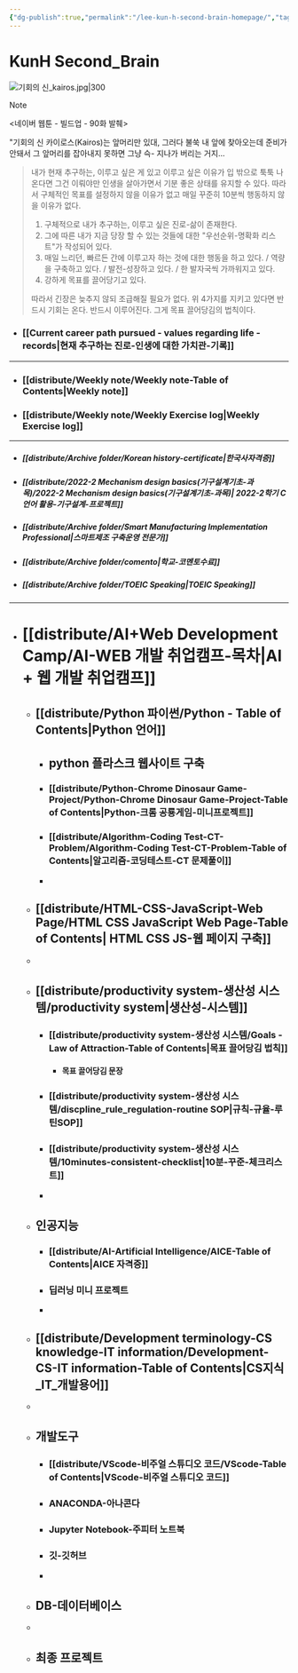```yaml
---
{"dg-publish":true,"permalink":"/lee-kun-h-second-brain-homepage/","tags":["gardenEntry"],"noteIcon":""}
---
```


# KunH Second_Brain

![기회의 신_kairos.jpg|300](/img/user/%EC%B2%A8%EB%B6%80%ED%8C%8C%EC%9D%BC/%EA%B8%B0%ED%9A%8C%EC%9D%98%20%EC%8B%A0_kairos.jpg)

> [!NOTE]
> <네이버 웹툰 - 빌드업 - 90화 발췌>
> 
> "기회의 신 카이로스(Kairos)는 앞머리만 있대, 그러다 불쑥 내 앞에 찾아오는데 준비가 안돼서 그 앞머리를 잡아내지 못하면 그냥 슥- 지나가 버리는 거지...

> 내가 현재 추구하는, 이루고 싶은 게 있고 이루고 싶은 이유가 입 밖으로 툭툭 나온다면 그건 이뤄야만 인생을 살아가면서 기분 좋은 상태를 유지할 수 있다. 따라서 구체적인 목표를 설정하지 않을 이유가 없고 매일 꾸준히 10분씩 행동하지 않을 이유가 없다.
> 	
> 1. 구체적으로 내가 추구하는, 이루고 싶은 진로-삶이 존재한다.
> 2. 그에 따른 내가 지금 당장 할 수 있는 것들에 대한 "우선순위-명확화 리스트"가 작성되어 있다.
> 3. 매일 느리던, 빠르든 간에 이루고자 하는 것에 대한 행동을 하고 있다. / 역량을 구축하고 있다. / 발전-성장하고 있다. / 한 발자국씩 가까워지고 있다.  
> 4. 강하게 목표를 끌어당기고 있다.
> 	
> 따라서 긴장은 늦추지 않되 조급해질 필요가 없다. 위 4가지를 지키고 있다면 반드시 기회는 온다. 반드시 이루어진다. 그게 목표 끌어당김의 법칙이다.

- ### [[Current career path pursued - values ​​regarding life - records\|현재 추구하는 진로-인생에 대한 가치관-기록]]

----
- ### [[distribute/Weekly note/Weekly note-Table of Contents\|Weekly note]]
- ### [[distribute/Weekly note/Weekly Exercise Iog\|Weekly Exercise Iog]]

----
- ##### [[distribute/Archive folder/Korean history-certificate\|한국사자격증]]
- ##### [[distribute/2022-2 Mechanism design basics(기구설계기초-과목)/2022-2 Mechanism design basics(기구설계기초-과목)\| 2022-2학기 C언어 활용-기구설계-프로젝트]]
- ##### [[distribute/Archive folder/Smart Manufacturing Implementation Professional\|스마트제조 구축운영 전문가]]
- ##### [[distribute/Archive folder/comento\|학교-코멘토수료]]
- ##### [[distribute/Archive folder/TOEIC Speaking\|TOEIC Speaking]]

----


- # [[distribute/AI+Web Development Camp/AI-WEB 개발 취업캠프-목차\|AI + 웹 개발 취업캠프]]
	- ## [[distribute/Python 파이썬/Python - Table of Contents\|Python 언어]]
		- ## python 플라스크 웹사이트 구축
		- ### [[distribute/Python-Chrome Dinosaur Game-Project/Python-Chrome Dinosaur Game-Project-Table of Contents\|Python-크롬 공룡게임-미니프로젝트]]
		- ### [[distribute/Algorithm-Coding Test-CT-Problem/Algorithm-Coding Test-CT-Problem-Table of Contents\|알고리즘-코딩테스트-CT 문제풀이]]
		- 
	- ## [[distribute/HTML-CSS-JavaScript-Web Page/HTML CSS JavaScript Web Page-Table of Contents\| HTML CSS JS-웹 페이지 구축]]
	- 
	- ## [[distribute/productivity system-생산성 시스템/productivity system\|생산성-시스템]]
		- ### [[distribute/productivity system-생산성 시스템/Goals - Law of Attraction-Table of Contents\|목표 끌어당김 법칙]]
			- #### 목표 끌어당김 문장
		- ### [[distribute/productivity system-생산성 시스템/discpline_rule_regulation-routine SOP\|규칙-규율-루틴SOP]]
		- ### [[distribute/productivity system-생산성 시스템/10minutes-consistent-checklist\|10분-꾸준-체크리스트]]
		- 
	- ## 인공지능
		- ### [[distribute/AI-Artificial Intelligence/AICE-Table of Contents\|AICE 자격증]]
		- ### 딥러닝 미니 프로젝트
		- 
	- ## [[distribute/Development terminology-CS knowledge-IT information/Development-CS-IT information-Table of Contents\|CS지식_IT_개발용어]]
	- 
	- ## 개발도구
		- ### [[distribute/VScode-비주얼 스튜디오 코드/VScode-Table of Contents\|VScode-비주얼 스튜디오 코드]]
		- ### ANACONDA-아나콘다
		- ### Jupyter Notebook-주피터 노트북
		- ### 깃-깃허브
		- 
	- ## DB-데이터베이스
	- 
	- ## 최종 프로젝트
